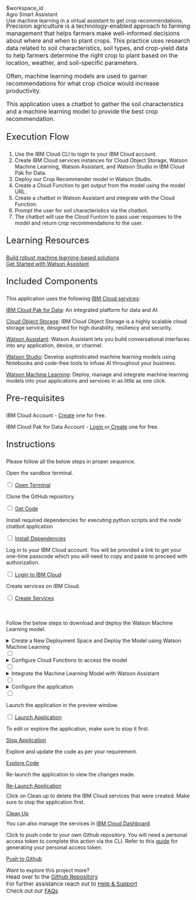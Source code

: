 <html>
<head>
  <meta name="viewport" content="width=device-width, initial-scale=1">
  <link rel="stylesheet" href="style.css">
  <style>
    .header {
      background-image: url('https://raw.githubusercontent.com/IBM/Developer-Playground/master/didact/images/agro-chatbot.jpeg');
    }
  </style>
</head>

<body>
  <div style="margin-top:2rem"></div>
  <div class="hidden-state">$workspace_id</div>
  <div class="header">
    <div class="left-content">
      <div class="apptitle">
        Agro Smart Assistant
      </div>
      <div class="subheading">
        Use machine learning in a virtual assistant to get crop recommendations.
      </div>
    </div>
  </div>
  <div class="section" style="font-size:16px; margin-top:-1.25rem">
    <p>
      Precision agriculture is a technology-enabled approach to farming management that helps farmers make well-informed
      decisions about where and when to plant crops. This practice uses research data related to soil characteristics,
      soil types, and crop-yield data to help farmers determine the right crop to plant based on the location, weather,
      and soil-specific parameters.
    </p>
    <p>
      Often, machine learning models are used to garner recommendations for what crop choice would increase
      productivity.
    </p>
    <p>
      This application uses a chatbot to gather the soil characteristics and a machine learning model to provide the
      best crop recommendation.
    </p>
  </div>
  <div class="section">
    <p style="font-size:24px">Execution Flow</p>
    <ol>
      <li>Use the IBM Cloud CLI to login to your IBM Cloud account.</li>
      <li>Create IBM Cloud services instances for Cloud Object Storage, Watson Machine
        Learning, Watson Assistant, and Watson Studio in IBM Cloud Pak for Data.</li>
      <li>Deploy our Crop Recommender model in Watson Studio.</li>
      <li>Create a Cloud Function to get output from the model using the model URL.</li>
      <li>Create a chatbot in Watson Assistant and integrate with the Cloud Function.</li>
      <li>Prompt the user for soil characteristics via the chatbot.</li>
      <li>The chatbot will use the Cloud Funtion to pass user responses to the model and return crop recommendations to
        the user.</li>
    </ol>
  </div>
  <div class="section">
    <p style="font-size:24px">Learning Resources</p>
    <div>
      <a href="https://developer.ibm.com/articles/what-is-machine-learning/">Build robust machine learning-based
        solutions</a></br>
      <a href="https://developer.ibm.com/learningpaths/get-started-watson-assistant/">Get Started with Watson
        Assistant</a></br>
    </div>
  </div>
  <div class="section">
    <p style="font-size:24px">Included Components</p>
    <div>
      <p>This application uses the following <a href="https://cloud.ibm.com">IBM Cloud services</a>:</p>
      <p><a href="https://www.ibm.com/products/cloud-pak-for-data">IBM Cloud Pak for Data</a>: An integrated platform
        for data and AI.</p>
      <p><a href="https://cloud.ibm.com/objectstorage">Cloud Object Storage</a>: IBM Cloud Object Storage is a highly
        scalable cloud storage service, designed for high durability, resiliency and security.</p>
      <p><a href="https://cloud.ibm.com/catalog/services/watson-assistant">Watson Assistant</a>: Watson Assistant lets
        you build conversational interfaces into any application, device, or channel.</p>
      <p><a href="https://cloud.ibm.com/catalog/services/watson-studio">Watson Studio</a>: Develop sophisticated machine
        learning models using Notebooks and code-free tools to infuse AI throughout your business.</p>
      <p><a href="https://cloud.ibm.com/catalog/services/machine-learning">Watson Machine Learning</a>: Deploy, manage
        and integrate machine learning models into your applications and services in as little as one click.</p>
    </div>
  </div>
  <div class="section">
    <p style="font-size:24px">Pre-requisites</p>
    <div>
      <p>IBM Cloud Account - <a
          href="https://cloud.ibm.com/registration/trial?cm_sp=ibmdev--developer-sandbox--cloudreg"> Create</a> one for
        free.</p>
      <p>IBM Cloud Pak for Data Account - <a
          href="https://dataplatform.cloud.ibm.com/home2?context=cpdaas?cm_sp=ibmdev--developer-sandbox--cloudreg">Login
        </a> or<a
          href="https://dataplatform.cloud.ibm.com/registration/stepone?context=cpdaas&apps=all?cm_sp=ibmdev--developer-sandbox--cloudreg">
          Create</a> one for free.</p>
    </div>
  </div>
  <div class="section">
    <p style="font-size:24px">Instructions</p>
    <p>Please follow all the below steps in proper sequence.</p>
  </div>
  <div class="timeline-container">
    <div class="timeline step open-terminal">
      <div class="content">
        <p>Open the sandbox terminal.</p>
      </div>
      <input type="checkbox">
      <a id="step" class="button is-dark is-medium" title="Open Terminal"
        href="didact://?commandId=terminal-for-sandbox-container:new">Open Terminal</a><br>
      <span class="dot"></span>
    </div>
    <div class="timeline step git-clone">
      <div class="content">
        <p>Clone the GitHub repository.</p>
      </div>
      <input type="checkbox">
      <a id="step" class="button is-dark is-medium" title="Get the Code"
        href="didact://?commandId=extension.sendToTerminal&text=AgroSmartAssistant%7Cclone-repo%7Csandbox%20terminal|git%20clone%20-b%20agro-chatbot%20https://github.com/IBM/Developer-Playground.git%20${CHE_PROJECTS_ROOT}/cp4d-smart-virtual-assistant">Get
        Code</a>
      <span class="dot"></span>
    </div>
    <div class="timeline step install-dependencies">
      <div class="content">
        <p>Install required dependencies for executing python scripts and the node chatbot application
        </p>
      </div>
      <input type="checkbox">
      <a id="step" class="button is-dark is-medium" title="Build the Application"
        href="didact://?commandId=extension.sendToTerminal&text=AgroSmartAssistant%7Cbuild%7Csandbox%20terminal|cd%20${CHE_PROJECTS_ROOT}/cp4d-smart-virtual-assistant/Agro-Smart-Assistant/chatbot%20%26%26%20npm%20install%26%26cd%20${CHE_PROJECTS_ROOT}/cp4d-smart-virtual-assistant%20%26%26%20pip3.8%20install%20-r%20requirements.txt">Install
        Dependencies</a>
      <span class="dot"></span>
    </div>
    <div class="timeline step login-ibmcloud">
      <div class="content">
        <p>Log in to your IBM Cloud account. You will be provided a link to get your one-time passcode which you will
          need to copy
          and paste to proceed with authorization.</p>
      </div>
      <input type="checkbox">
      <a id="step" class="button is-dark is-medium" title="Login to IBM Cloud"
        href="didact://?commandId=extension.sendToTerminal&text=AgroSmartAssistant%7Cibm-login%7Csandbox%20terminal|cd%20${CHE_PROJECTS_ROOT}/cp4d-smart-virtual-assistant/Agro-Smart-Assistant/scripts%20%26%26%20chmod%20%2Bx%20.%2Flogin.sh%20%26%26%20.%2Flogin.sh">Login
        to IBM Cloud</a>
      <span class="dot"></span>
    </div>
    <div class="timeline step create-services-ibmcloud">
      <div class="content">
        <p>Create services on IBM Cloud.</p>
      </div>
      <input type="checkbox">
      <a id="step" class="button is-dark is-medium" title="Create IBM Watson Services"
        href="didact://?commandId=extension.sendToTerminal&text=AgroSmartAssistant%7Ccreate-services%7Csandbox%20terminal|cd%20${CHE_PROJECTS_ROOT}/cp4d-smart-virtual-assistant/Agro-Smart-Assistant/scripts%20%26%26%20chmod%20%2Bx%20.%2Fcreate-ibm-services.sh%20%26%26%20.%2Fcreate-ibm-services.sh">Create
        Services</a>
      <p style="margin-top:50px">Follow the below steps to download and deploy the Watson Machine Learning model.</p>
      <span class="dot"></span>
    </div>
    <div class="timeline dropdown-ctas create-deploy-model step">
      <div class="content">
        <details>
          <summary>Create a New Deployment Space and Deploy the Model using Watson Machine
            Learning<span class="arrow"></span></summary></br></br>
          <div class="timeline step" style="opacity:1">
            <div class="content">
              <p>Step 1 : Generate an API Key in the IBM account. This is required to access the model for our Cloud
                Function.</p>
            </div><input type="checkbox">
            <a id="step" class="button is-dark is-medium" title="Generate API key"
              href="didact://?commandId=extension.sendToTerminal&text=AgroSmartAssistant%7Cgenerate-api-token%7Csandbox%20terminal|cd%20${CHE_PROJECTS_ROOT}/cp4d-smart-virtual-assistant;ibmcloud%20iam%20api-key-create%20ApiKey-SVA%20-d%20'this is API key for Smart Virtual Assitant'%20--file%20${CHE_PROJECTS_ROOT}/cp4d-smart-virtual-assistant/key_file">Generate
              API key</a><span class="dot"></span>
          </div>
          <div class="timeline step create-deployment-space">
            <div class="content">
              <p>Step 2 : Create a new deployment space with the pre-loaded model. Make sure your <a
                  href="https://dataplatform.cloud.ibm.com?cm_sp=ibmdev--developer-sandbox--cloudreg">IBM Cloud Pak for
                  Data</a> account is active in the region given in sandbox terminal.</p>
            </div><input type="checkbox">
            <a id="step" class="button is-dark is-medium"
              href="didact://?commandId=extension.sendToTerminal&text=AgroSmartAssistant%7Ccreate-space%7Csandbox%20terminal|cd%20${CHE_PROJECTS_ROOT}/cp4d-smart-virtual-assistant/Agro-Smart-Assistant/deployment-files%20%26%26%20python%20create_space.py">Create
              Deployment Space</a>
            <span class="dot"></span>
          </div>
          <div class="timeline dropdown-ctas error-ctas">
            <div class="content">
              <details>
                <summary>Incase your model import failed, do the following steps<span class="arrow"></span></summary>
                </br></br>
                <div class="timeline step" style="opacity:1">
                  <div class="content">
                    <p>Step 1 : Download the project zip file.</p>
                  </div><input type="checkbox">
                  <a id="step" class="button is-dark is-medium"
                    href="https://github.com/IBM/Developer-Playground/raw/agro-chatbot/Agro-Smart-Assistant/data/crop-recommendation.zip">Download</a>
                  <span class="dot"></span>
                </div>
                <div class="timeline step">
                  <div class="content">
                    <p>Step 2 : Login to your <a
                        href="https://dataplatform.cloud.ibm.com?cm_sp=ibmdev--developer-sandbox--cloudreg">IBM Cloud
                        Pak
                        for Data</a> account with the region given in your sandbox terminal. Click on "Create a
                      Project".
                    </p>
                    <img
                      src="https://raw.githubusercontent.com/IBM/Developer-Playground/master/didact/images/section_error_1.png"
                      width="750" height="750">
                  </div>
                  <input type="checkbox">
                  <a id="step" class="button is-dark is-medium">Mark as Complete</a>
                  <span class="dot"></span>
                </div>
                <div class="timeline step">
                  <div class="content">
                    <p>Step 3 : Click on "Create a project from sample or file".</p>
                    <img
                      src="https://raw.githubusercontent.com/IBM/Developer-Playground/master/didact/images/section_error_2.png"
                      width="750" height="750">
                  </div>
                  <input type="checkbox">
                  <a id="step" class="button is-dark is-medium">Mark as Complete</a>
                  <span class="dot"></span>
                </div>
                <div class="timeline step">
                  <div class="content">
                    <p>Step 4: Upload the zip file that was just downloaded in Step 1 > Enter a project name > click
                      "Create".</p>
                    <img
                      src="https://raw.githubusercontent.com/IBM/Developer-Playground/master/didact/images/section_error_3.png"
                      width="750" height="750">
                  </div>
                  <input type="checkbox">
                  <a id="step" class="button is-dark is-medium">Mark as Complete</a>
                  <span class="dot"></span>
                </div>
                <div class="timeline step">
                  <div class="content">
                    <p>Step 5 : After the project is created, click on "View new project".</p>
                    <img
                      src="https://raw.githubusercontent.com/IBM/Developer-Playground/master/didact/images/section_error_4.png"
                      width="750" height="750">
                  </div>
                  <input type="checkbox">
                  <a id="step" class="button is-dark is-medium">Mark as Complete</a>
                  <span class="dot"></span>
                </div>
                <div class="timeline step">
                  <div class="content">
                    <p>Step 6 : Click on the Assets tab.</p>
                    <img
                      src="https://raw.githubusercontent.com/IBM/Developer-Playground/master/didact/images/section_error_5.png"
                      width="750" height="750">
                  </div>
                  <input type="checkbox">
                  <a id="step" class="button is-dark is-medium">Mark as Complete</a>
                  <span class="dot"></span>
                </div>
                <div class="timeline step">
                  <div class="content">
                    <p>Step 7 : Click on the (⋮) on right hand side of the Model and Click on "Promote" button.</p>
                    <img
                      src="https://raw.githubusercontent.com/IBM/Developer-Playground/master/didact/images/section_error_6.png"
                      width="750" height="750">
                  </div>
                  <input type="checkbox">
                  <a id="step" class="button is-dark is-medium">Mark as Complete</a>
                  <span class="dot"></span>
                </div>
                <div class="timeline step">
                  <div class="content">
                    <p>Step 8 : On the "Target Space" drop-down menu, select the deployment space you created (To get
                      the
                      deployment space name check your sandbox terminal), Once done click "Promote".</p>
                    <img
                      src="https://raw.githubusercontent.com/IBM/Developer-Playground/master/didact/images/section_error_7.png"
                      width="750" height="750">
                  </div>
                  <input type="checkbox">
                  <a id="step" class="button is-dark is-medium">Mark as Complete</a>
                  <span class="dot"></span>
                </div>
              </details>
            </div>
            <input type="checkbox">
            <span class="dot"></span>
          </div>
          <div class="timeline step deploy-model">
            <div class="content">
              <p>Step 3 : Deploy the model.</p>
            </div><input type="checkbox">
            <a id="step" class="button is-dark is-medium"
              href="didact://?commandId=extension.sendToTerminal&text=AgroSmartAssistant%7Cdeploy-model%7Csandbox%20terminal|cd%20${CHE_PROJECTS_ROOT}/cp4d-smart-virtual-assistant/Agro-Smart-Assistant/deployment-files%20%26%26%20python%20deploy_model.py">Deploy</a>
            <span class="dot"></span>
          </div>
          <div class="timeline step">
            <div class="content">
              <p>Step 4 : Run the script to update the code file with Model URL.</p>
            </div><input type="checkbox">
            <a id="step" class="button is-dark is-medium" title="Update Model URL"
              href="didact://?commandId=extension.sendToTerminal&text=AgroSmartAssistant%7Cupdate-model-url%7Csandbox%20terminal|cd%20${CHE_PROJECTS_ROOT}/cp4d-smart-virtual-assistant/Agro-Smart-Assistant/scripts%20%26%26%20chmod%20%2Bx%20.%2Fadd_model_url.sh%20%26%26%20.%2Fadd_model_url.sh">Update
              Model URL</a><span class="dot"></span>
          </div>
        </details>
      </div>
      <input type="checkbox">
      <span class="dot"></span>
    </div>
    <div class="timeline dropdown-ctas create-cloud-function step">
      <div class="content">
        <details>
          <summary>Configure Cloud Functions to access the model<span class="arrow"></span></summary></br></br>
          <div class="timeline step" style="opacity:1">
            <div class="content">
              <p>Step 1 : Create an Action in cloud functions with web action enabled.</p>
            </div><input type="checkbox">
            <a id="step" class="button is-dark is-medium" title="Create Action"
              href="didact://?commandId=extension.sendToTerminal&text=AgroSmartAssistant%7Ccreate-action%7Csandbox%20terminal|cd%20${CHE_PROJECTS_ROOT}/cp4d-smart-virtual-assistant/Agro-Smart-Assistant/scripts%20%26%26%20python%20create_action.py">Create
              Action</a><span class="dot"></span>
          </div>
          <div class="timeline step">
            <div class="content">
              <p>Step 2 : Run the script to add API Key parameter to the Action.</p>
            </div><input type="checkbox">
            <a id="step" class="button is-dark is-medium" title="Create Parameter"
              href="didact://?commandId=extension.sendToTerminal&text=AgroSmartAssistant%7Cadd-parameter%7Csandbox%20terminal|cd%20${CHE_PROJECTS_ROOT}/cp4d-smart-virtual-assistant/Agro-Smart-Assistant/scripts%20%26%26%20chmod%20%2Bx%20.%2Fadd_parameter.sh%20%26%26%20.%2Fadd_parameter.sh">Add
              Parameter</a><span class="dot"></span>
          </div>
          <div class="timeline step">
            <div class="content">
              <p>Step 3 : Run the script to update the Watson Assistant Dialog skill file with the webhook URL to access
                the Cloud Function.</p>
            </div><input type="checkbox">
            <a id="step" class="button is-dark is-medium" title="Update"
              href="didact://?commandId=extension.sendToTerminal&text=AgroSmartAssistant%7Cupdate-webhook-url%7Csandbox%20terminal|cd%20${CHE_PROJECTS_ROOT}/cp4d-smart-virtual-assistant/Agro-Smart-Assistant/scripts%20%26%26%20chmod%20%2Bx%20.%2Fupdate_dialog.sh%20%26%26%20.%2Fupdate_dialog.sh">Update
              Dialog Skill</a><span class="dot"></span>
          </div>
        </details>
      </div>
      <input type="checkbox">
      <span class="dot"></span>
    </div>
    <div class="timeline dropdown-ctas create-assistant step">
      <div class="content">
        <details>
          <summary>Integrate the Machine Learning Model with Watson Assistant<span class="arrow"></span></summary>
          </br></br>
          <div class="timeline step" style="opacity:1">
            <div class="content">
              <p>Step 1 : Create the Dialog Skill.</p>
            </div><input type="checkbox">
            <a id="step" class="button is-dark is-medium"
              href="didact://?commandId=extension.sendToTerminal&text=AgroSmartAssistant%7Ccreate-skill%7Csandbox%20terminal|cd%20${CHE_PROJECTS_ROOT}/cp4d-smart-virtual-assistant/Agro-Smart-Assistant/chatbot%20%26%26%20python%20watson-assistant.py">Create
              Skill</a><span class="dot"></span>
          </div>
          <div class="timeline step">
            <div class="content">
              <p>Step 2 : Open the Assistant URL given in sandbox terminal in a new tab. Avoid using the shortcut to
                open
                the URL just copy paste the URL in new tab.</p>
            </div>
            <input type="checkbox">
            <a id="step" class="button is-dark is-medium">Mark as Complete</a>
            <span class="dot"></span>
          </div>
          <div class="timeline step">
            <div class="content">
              <p>Step 3 : If the below screen is displayed, click on the profile icon and select "Switch to classic
                experience".</p>
              <img
                src="https://raw.githubusercontent.com/IBM/Developer-Playground/master/didact/images/section_4.2_assistant.png"
                width="750" height="750">
            </div>
            <input type="checkbox">
            <a id="step" class="button is-dark is-medium">Mark as Complete</a>
            <span class="dot"></span>
          </div>
          <div class="timeline step">
            <div class="content">
              <p>Step 4 : Click on "Create assistant".</p>
              <img
                src="https://raw.githubusercontent.com/IBM/Developer-Playground/master/didact/images/section_4.3_assistant.png"
                width="550" height="550">
            </div>
            <input type="checkbox">
            <a id="step" class="button is-dark is-medium">Mark as Complete</a>
            <span class="dot"></span>
          </div>
          <div class="timeline step">
            <div class="content">
              <p>Step 5 : Enter the name of the assistant and click "Create assistant".</p>
              <img
                src="https://raw.githubusercontent.com/IBM/Developer-Playground/master/didact/images/section_4.4_assistant.png"
                width="550" height="550">
            </div>
            <input type="checkbox">
            <a id="step" class="button is-dark is-medium">Mark as Complete</a>
            <span class="dot"></span>
          </div>
          <div class="timeline step">
            <div class="content">
              <p>Step 6 : Once the Assistant is created, click on "Add dialog skill".</p>
              <img
                src="https://raw.githubusercontent.com/IBM/Developer-Playground/master/didact/images/section_4.5_assistant.png"
                width="750" height="750">
            </div>
            <input type="checkbox">
            <a id="step" class="button is-dark is-medium">Mark as Complete</a>
            <span class="dot"></span>
          </div>
          <div class="timeline step">
            <div class="content">
              <p>Step 7
                : In the "Add dialog skill" window, select the "Add Existing Skill" file and click on the "Crop
                Recommender" Skill.</p>
              <img
                src="https://raw.githubusercontent.com/IBM/Developer-Playground/master/didact/images/section_4.6_assistant.png"
                width="750" height="750">
            </div>
            <input type="checkbox">
            <a id="step" class="button is-dark is-medium">Mark as Complete</a>
            <span class="dot"></span>
          </div>
        </details>
      </div>
      <input type="checkbox">
      <span class="dot"></span>
    </div>
    <div class="timeline dropdown-ctas configure-application-ctas step">
      <div class="content">
        <details>
          <summary>Configure the application<span class="arrow"></span></summary></br></br>
          <div class="timeline step" style="opacity:1">
            <div class="content">
              <p>Step 1 : Once the skill is created, click on (⋮) on top right and Click on "Assitant Settings".</p>
              <img
                src="https://raw.githubusercontent.com/IBM/Developer-Playground/master/didact/images/section_5.1_chatbot.png"
                width="450" height="450">
            </div>
            <input type="checkbox">
            <a id="step" class="button is-dark is-medium">Mark as Complete</a>
            <span class="dot"></span>
          </div>
          <div class="timeline step">
            <div class="content">
              <p>Step 2 : Copy the Assistant ID and Assistant URL in .env file.</p>
              <img
                src="https://raw.githubusercontent.com/IBM/Developer-Playground/master/didact/images/section_5.2_chatbot.png"
                width="750" height="750">
            </div>
            <input type="checkbox">
            <a id="step" class="button is-dark is-medium">Mark as Complete</a>
            <span class="dot"></span>
          </div>
          <div class="timeline step">
            <div class="content">
              <p>Step 3 : Paste it in .env file.</p>
            </div><input type="checkbox">
            <a id="step" class="button is-dark is-medium"
              href="didact://?commandId=extension.openFile&text=AgroSmartAssistant%7Cload-skill%7C${CHE_PROJECTS_ROOT}/cp4d-smart-virtual-assistant/.env">Open
              file</a><span class="dot"></span>
          </div>
        </details>
      </div>
      <input type="checkbox">
      <span class="dot"></span>
    </div>
    <div class="timeline step launch-application">
      <div class="content">
        <p>Launch the application in the preview window.</p>
      </div>
      <input type="checkbox">
      <a id="step" class="button is-dark is-medium" title="Launch the Application"
        href="didact://?commandId=extension.sendToTerminal&text=AgroSmartAssistant%7Claunch%7Csandbox%20terminal|cd%20${CHE_PROJECTS_ROOT}/cp4d-smart-virtual-assistant/Agro-Smart-Assistant/chatbot%20%26%26%20npm%20start">Launch
        Application</a>
      <span class="dot"></span>
    </div>
  </div>
  <div class="footer">
    <div class="footer-cta">
      <div class="footer-step stop-application" style="background:transparent">
        <p>To edit or explore the application, make sure to stop it first.</p>
        <a class="button is-dark is-medium" title="Stop Application"
          href="didact://?commandId=vscode.didact.sendNamedTerminalCtrlC&text=sandbox%20terminal">Stop Application</a>
      </div>
      <div class="footer-step explore-application" style="background:transparent">
        <p>Explore and update the code as per your requirement.</p>
        <a class="button is-dark is-medium" title="Explore the Code"
          href="didact://?commandId=extension.openFile&text=AgroSmartAssistant%7Copen-file%7C${CHE_PROJECTS_ROOT}/cp4d-smart-virtual-assistant/Agro-Smart-Assistant/chatbot/public/index.html">Explore
          Code</a></div>
        <div class="footer-step re-launch-application" style="background:transparent">
          <p>Re-launch the application to view the changes made.</p>
          <a class="button is-dark is-medium" title="Launch the Application"
            href="didact://?commandId=extension.sendToTerminal&text=AgroSmartAssistant%7Cre-launch%7Csandbox%20terminal|cd%20${CHE_PROJECTS_ROOT}/cp4d-smart-virtual-assistant/Agro-Smart-Assistant/chatbot%20%26%26%20npm%20start">Re-Launch
            Application</a>
        </div>
        <div class="footer-step clean-up-services" style="background:transparent">
          <p style="margin-top:0.625rem;">Click on
            <bold>Clean up</bold> to delete the IBM Cloud services that were created. Make sure to stop the application
            first.
          </p>
          <a class="button is-dark is-medium" title="Delete services from IBM Cloud"
            href="didact://?commandId=extension.sendToTerminal&text=AgroSmartAssistant%7Cdelete-services%7Csandbox%20terminal|cd%20${CHE_PROJECTS_ROOT}/cp4d-smart-virtual-assistant/Agro-Smart-Assistant/scripts%20%26%26%20chmod%20%2Bx%20.%2Fdelete_services.sh%20%26%26%20.%2Fdelete_services.sh">Clean
            Up</a>
            <p style="margin-top:0.625rem;">You can also manage the services in
            <a href="https://cloud.ibm.com/resources">IBM Cloud Dashboard</a>.
          </p>
        </div>
        <div class="footer-step git-push" style="background:transparent">
          <p style="margin-top:0.625rem;">Click to push code to your own Github repository. You will need a personal access
            token to complete this action via the CLI. Refer to this <a
              href="https://docs.github.com/en/authentication/keeping-your-account-and-data-secure/creating-a-personal-access-token">guide</a>
            for generating your personal access token.</p>
          <a class="button is-dark is-medium" title="Delete services from IBM Cloud"
            href="didact://?commandId=vscode.didact.sendNamedTerminalAString&text=sandbox%20terminal$$sh%20/github.sh ">Push
            to Github</a>
        </div>
      </div>
      <div class="image-div">
        <p class="image-content">Want to explore this project more?
          <span style="font-size:15px;margin-top:0px;display:block;">Head over to the <a
              href="https://github.com/IBM/Developer-Playground/tree/agro-chatbot" target="_blank">Github
              Repository</a></span>
          <span style="font-size:15px;margin-top:0px;display:block;">For further assistance reach out to <a
              href="https://github.com/IBM/Technology-sandbox-Support/issues/new/choose" target="_blank"> Help &
              Support</a></span>
          <span style="font-size:15px;margin-top:0px;display:block;">Check out our <a
              href="https://ibm.github.io/Technology-Sandbox-Support/" target="_blank">FAQs</a></span>
        </p>
      </div>
    </div>
    <br><br>
</body>
<script src="progressive.js"></script>

</html>